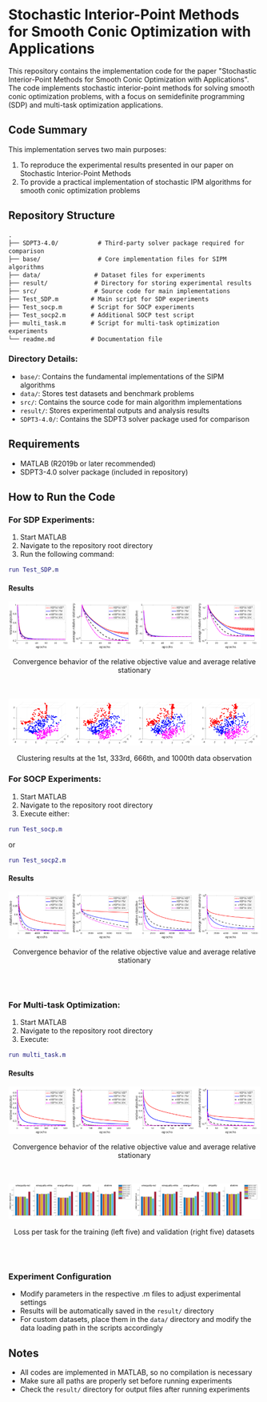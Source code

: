# Stochastic Interior-Point Methods for Smooth Conic Optimization with Applications

This repository contains the implementation code for the paper "Stochastic Interior-Point Methods for Smooth Conic Optimization with Applications". The code implements stochastic interior-point methods for solving smooth conic optimization problems, with a focus on semidefinite programming (SDP) and multi-task optimization applications.

## Code Summary

This implementation serves two main purposes:
1. To reproduce the experimental results presented in our paper on Stochastic Interior-Point Methods
2. To provide a practical implementation of stochastic IPM algorithms for smooth conic optimization problems

## Repository Structure

```
.
├── SDPT3-4.0/           # Third-party solver package required for comparison
├── base/                # Core implementation files for SIPM algorithms
├── data/               # Dataset files for experiments
├── result/             # Directory for storing experimental results
├── src/                # Source code for main implementations
├── Test_SDP.m         # Main script for SDP experiments
├── Test_socp.m        # Script for SOCP experiments
├── Test_socp2.m       # Additional SOCP test script
├── multi_task.m       # Script for multi-task optimization experiments
└── readme.md          # Documentation file
```

### Directory Details:
- `base/`: Contains the fundamental implementations of the SIPM algorithms
- `data/`: Stores test datasets and benchmark problems
- `src/`: Contains the source code for main algorithm implementations
- `result/`: Stores experimental outputs and analysis results
- `SDPT3-4.0/`: Contains the SDPT3 solver package used for comparison

## Requirements

- MATLAB (R2019b or later recommended)
- SDPT3-4.0 solver package (included in repository)

## How to Run the Code

### For SDP Experiments:
1. Start MATLAB
2. Navigate to the repository root directory
3. Run the following command:
```matlab
run Test_SDP.m
```

#### Results
<div style="display: flex; justify-content: space-around;">
<div style="text-align: center;">
  <img src="./result/SDP222_ferror500covtype50.png" alt="图片1" width="200" />
</div>
  <div style="text-align: center;">
  <img src="./result/SDP222_error500covtype50.png" alt="图片2" width="200" />
</div>
  <div style="text-align: center;">
  <img src="./result/SDP222_ferror500spambase50.png" alt="图片3" width="200" />
</div>
  <div style="text-align: center;">
  <img src="./result/SDP222_error500spambase50.png" alt="图片4" width="200" />
  </div>
</div>

<p style="text-align: center;">Convergence behavior of the relative objective value and average relative stationary</p>
<br><br>

<div style="display: flex; justify-content: space-around;">
<div style="text-align: center;">
  <img src="./result/SDP222_cluster1500covtype50.png" alt="图片1" width="150" />
  </div>
  <div style="text-align: center;">
  <img src="./result/SDP222_cluster333500covtype50.png" alt="图片2" width="150" />
  </div>
  <div style="text-align: center;">
  <img src="./result/SDP222_cluster666500covtype50.png" alt="图片3" width="150" />
  </div>
  <div style="text-align: center;">
    <img src="./result/SDP222_cluster1000500covtype50.png" alt="图片4" width="150" />
    </div>
</div>
<p style="text-align: center;"> Clustering results at the
1st, 333rd, 666th, and 1000th data observation</p>

### For SOCP Experiments:
1. Start MATLAB
2. Navigate to the repository root directory
3. Execute either:
```matlab
run Test_socp.m
```
or
```matlab
run Test_socp2.m
```

#### Results
<div style="display: flex; justify-content: space-around;">
<div style="text-align: center;">
  <img src="./result/SOCP_ferror10000covtype500.png" alt="图片1" width="200" />
  </div>
  <div style="text-align: center;">
  <img src="./result/SOCP_error10000covtype500.png" alt="图片2" width="200" />
  </div>
  <div style="text-align: center;">
  <img src="./result/SOCP_ferror4000winequality-white200.png" alt="图片3" width="200" />
  </div>
  <div style="text-align: center;">
  <img src="./result/SOCP_error4000winequality-white200.png" alt="图片4" width="200" />
  </div>
</div>
<p style="text-align: center;">Convergence behavior of the relative objective value and average relative stationary</p>
<br><br>

### For Multi-task Optimization:
1. Start MATLAB
2. Navigate to the repository root directory
3. Execute:
```matlab
run multi_task.m
```

#### Results
<div style="display: flex; justify-content: space-around;">
<div style="text-align: center;">
  <img src="./result/SDP_multitask_ferror1500500.png" alt="图片1" width="200" />
</div>
  <div style="text-align: center;">
  <img src="./result/SDP_multitask_error1500500.png" alt="图片2" width="200" />
</div>
  <div style="text-align: center;">
  <img src="./result/SDP_multitask_ferror2500500.png" alt="图片3" width="200" />
</div>
  <div style="text-align: center;">
  <img src="./result/SDP_multitask_error2500500.png" alt="图片4" width="200" />
  </div>
</div>
<p style="text-align: center;">Convergence behavior of the relative objective value and average relative stationary</p>
<br><br>

<div style="display: flex; justify-content: space-around;">
<div style="text-align: center;">
  <img src="./result/multitask_train.png" alt="图片1" width="400" />
  </div>
  <div style="text-align: center;">
  <img src="./result/multitask_train.png" alt="图片2" width="400" />
  </div>
</div>

<p style="text-align: center;"> Loss per task for the training (left five) and validation (right five) datasets</p>
<br><br>

### Experiment Configuration
- Modify parameters in the respective .m files to adjust experimental settings
- Results will be automatically saved in the `result/` directory
- For custom datasets, place them in the `data/` directory and modify the data loading path in the scripts accordingly

## Notes
- All codes are implemented in MATLAB, so no compilation is necessary
- Make sure all paths are properly set before running experiments
- Check the `result/` directory for output files after running experiments


